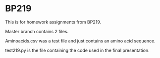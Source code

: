 # BP219
This is for homework assignments from BP219.

Master branch contains 2 files.

Aminoacids.csv was a test file and just contains an amino acid sequence.

test219.py is the file containing the code used in the final presentation.
